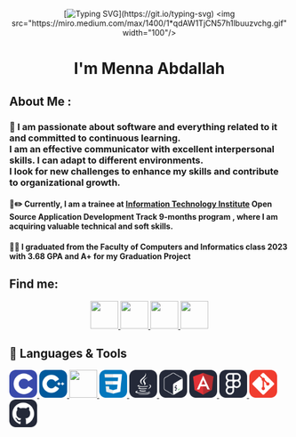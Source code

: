 
<div align ="center">
 
[![Typing SVG](https://readme-typing-svg.herokuapp.com?font=Fira+Code&pause=1000&color=F7E13D&background=000000&random=false&width=435&lines=%3E%3E+Hello%2C+World!)](https://git.io/typing-svg)
<img src="https://miro.medium.com/max/1400/1*qdAW1TjCN57h1lbuuzvchg.gif" width="100"/>
<h1> I'm Menna Abdallah </h1>
</div>

## About Me :
### 🌱 I am passionate about software and everything related to it and committed to continuous learning. <br> I am an effective communicator with excellent interpersonal skills. I can adapt to different environments. <br> I look for new challenges to enhance my skills and contribute to organizational growth.
#### :ledger::pencil2:  Currently, I am a trainee at <a href="https://iti.gov.eg/iti/home" target="blank"> Information Technology Institute</a> Open Source Application Development Track 9-months program , where I am acquiring valuable technical and soft skills.
#### 👨‍🎓 I graduated from the Faculty of Computers and Informatics class 2023 with 3.68 GPA and A+ for my Graduation Project

## Find me:
<div align ="center">
 <a href="menna.abdallh11@gmail.com">
  <img width="50" height="50" src="https://cdn-icons-png.flaticon.com/512/888/888853.png"/>
</a>
<a href="https://www.linkedin.com/in/menna-a-b335711a4">
  <img width="50" height="50" src="https://user-images.githubusercontent.com/46517096/166973395-19676cd8-f8ec-4abf-83ff-da8243505b82.png"/>
</a>
<a href="https://www.hackerrank.com/profile/menna_abdallh11">
  <img width="50" height="50" src="https://raw.githubusercontent.com/rahuldkjain/github-profile-readme-generator/master/src/images/icons/Social/hackerrank.svg"/>
</a>
<a href="https://leetcode.com/user2074yv/">
  <img width="50" height="50" src="https://camo.githubusercontent.com/7c89b46de0f34cfcc4d8c7217c2359d1b1af78c72151f73f4e81b7aa127ca4c6/68747470733a2f2f692e696d6775722e636f6d2f49735335786b5a2e706e67"/>
</a>
</div>

## 🚀 Languages & Tools 

  <a href ="https://en.wikipedia.org/wiki/C_(programming_language)"> 
 <img src ="https://github.com/tandpfun/skill-icons/blob/main/icons/C.svg" width = "50" height ="50">
 </a>
  <a href ="https://cplusplus.com/"> 
 <img src ="https://github.com/tandpfun/skill-icons/blob/main/icons/CPP.svg" width = "50" height ="50">
 </a>
  <a href ="https://en.wikipedia.org/wiki/HTML5#:~:text=HTML5%20(Hypertext%20Markup%20Language%205,Web%20Consortium%20(W3C)%20recommendation."> 
 <img src ="hhttps://github.com/tandpfun/skill-icons/blob/main/icons/HTML.svg" width = "50" height ="50">
 </a>
  <a href ="https://www.tutorialspoint.com/css/css3_tutorial.htm#:~:text=Cascading%20Style%20Sheets%20(CSS)%20is,Names"> 
 <img src ="https://github.com/tandpfun/skill-icons/blob/main/icons/CSS.svg" width = "50" height ="50">
 </a>
  <a href ="https://www.gnu.org/software/bash/"> 
    <a href ="https://www.java.com/en/"> 
 <img src ="https://github.com/tandpfun/skill-icons/blob/main/icons/Java-Dark.svg" width = "50" height ="50">
 </a>
 <img src ="https://github.com/tandpfun/skill-icons/blob/main/icons/Bash-Dark.svg" width = "50" height ="50">
 </a>
  <a href ="https://angular.io/"> 
 <img src ="https://github.com/tandpfun/skill-icons/blob/main/icons/Angular-Dark.svg" width = "50" height ="50">
 </a>
  <a href ="https://www.figma.com/"> 
 <img src ="https://github.com/tandpfun/skill-icons/blob/main/icons/Figma-Dark.svg" width = "50" height ="50">
 </a>
 <a href ="https://git-scm.com/"> 
 <img src ="https://github.com/tandpfun/skill-icons/blob/main/icons/Git.svg" width = "50" height ="50">
 </a>
  <a href ="https://github.com/"> 
 <img src ="https://github.com/tandpfun/skill-icons/blob/main/icons/Github-Dark.svg" width = "50" height ="50">
 </a>

